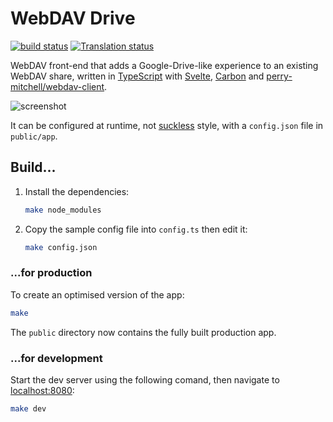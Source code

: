 # WebDAV Drive

[![build status][buildimg]][buildurl]
[![Translation status][transimg]][transurl]

WebDAV front-end that adds a Google-Drive-like experience to an existing WebDAV
share, written in [TypeScript][typescript] with [Svelte][svelte],
[Carbon][carbon] and [perry-mitchell/webdav-client][webdav].

![screenshot](./docs/screenshot.png)

It can be configured at runtime, not [suckless][suckless] style, with a
`config.json` file in `public/app`.

## Build...

1. Install the dependencies:

    ```bash
    make node_modules
    ```

2. Copy the sample config file into `config.ts` then edit it:

    ```bash
    make config.json
    ```

### ...for production

To create an optimised version of the app:

```bash
make
```

The `public` directory now contains the fully built production app.

### ...for development

Start the dev server using the following comand, then navigate to
[localhost:8080](http://localhost:8080):

```bash
make dev
```

[buildimg]: https://github.com/club-1/webdav-drive/actions/workflows/build.yml/badge.svg
[buildurl]: https://github.com/club-1/webdav-drive/actions/workflows/build.yml?query=branch%3Amain
[transimg]: https://hosted.weblate.org/widgets/club-1/-/webdav-drive/svg-badge.svg
[transurl]: https://hosted.weblate.org/projects/club-1/webdav-drive/
[typescript]: https://github.com/microsoft/TypeScript
[svelte]: https://svelte.dev
[carbon]: https://github.com/carbon-design-system/carbon-components-svelte
[webdav]: https://github.com/perry-mitchell/webdav-client
[suckless]: https://suckless.org/
